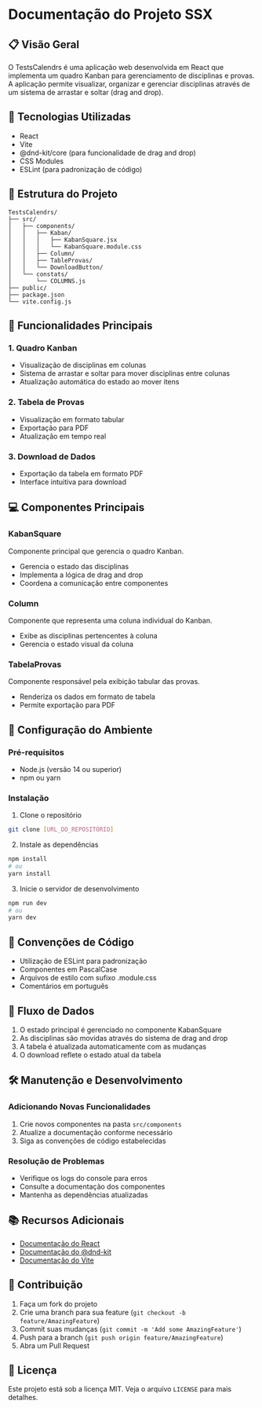 # Documentação do Projeto SSX

## 📋 Visão Geral

O TestsCalendrs é uma aplicação web desenvolvida em React que implementa um quadro Kanban para gerenciamento de disciplinas e provas. A aplicação permite visualizar, organizar e gerenciar disciplinas através de um sistema de arrastar e soltar (drag and drop).

## 🚀 Tecnologias Utilizadas

- React
- Vite
- @dnd-kit/core (para funcionalidade de drag and drop)
- CSS Modules
- ESLint (para padronização de código)

## 📁 Estrutura do Projeto

```
TestsCalendrs/
├── src/
│   ├── components/
│   │   ├── Kaban/
│   │   │   ├── KabanSquare.jsx
│   │   │   └── KabanSquare.module.css
│   │   ├── Column/
│   │   ├── TableProvas/
│   │   └── DownloadButton/
│   └── constats/
│       └── COLUMNS.js
├── public/
├── package.json
└── vite.config.js
```

## 🎯 Funcionalidades Principais

### 1. Quadro Kanban

- Visualização de disciplinas em colunas
- Sistema de arrastar e soltar para mover disciplinas entre colunas
- Atualização automática do estado ao mover itens

### 2. Tabela de Provas

- Visualização em formato tabular
- Exportação para PDF
- Atualização em tempo real

### 3. Download de Dados

- Exportação da tabela em formato PDF
- Interface intuitiva para download

## 💻 Componentes Principais

### KabanSquare

Componente principal que gerencia o quadro Kanban.

- Gerencia o estado das disciplinas
- Implementa a lógica de drag and drop
- Coordena a comunicação entre componentes

### Column

Componente que representa uma coluna individual do Kanban.

- Exibe as disciplinas pertencentes à coluna
- Gerencia o estado visual da coluna

### TabelaProvas

Componente responsável pela exibição tabular das provas.

- Renderiza os dados em formato de tabela
- Permite exportação para PDF

## 🔧 Configuração do Ambiente

### Pré-requisitos

- Node.js (versão 14 ou superior)
- npm ou yarn

### Instalação

1. Clone o repositório

```bash
git clone [URL_DO_REPOSITÓRIO]
```

2. Instale as dependências

```bash
npm install
# ou
yarn install
```

3. Inicie o servidor de desenvolvimento

```bash
npm run dev
# ou
yarn dev
```

## 📝 Convenções de Código

- Utilização de ESLint para padronização
- Componentes em PascalCase
- Arquivos de estilo com sufixo .module.css
- Comentários em português

## 🔄 Fluxo de Dados

1. O estado principal é gerenciado no componente KabanSquare
2. As disciplinas são movidas através do sistema de drag and drop
3. A tabela é atualizada automaticamente com as mudanças
4. O download reflete o estado atual da tabela

## 🛠️ Manutenção e Desenvolvimento

### Adicionando Novas Funcionalidades

1. Crie novos componentes na pasta `src/components`
2. Atualize a documentação conforme necessário
3. Siga as convenções de código estabelecidas

### Resolução de Problemas

- Verifique os logs do console para erros
- Consulte a documentação dos componentes
- Mantenha as dependências atualizadas

## 📚 Recursos Adicionais

- [Documentação do React](https://reactjs.org/docs/getting-started.html)
- [Documentação do @dnd-kit](https://dndkit.com/)
- [Documentação do Vite](https://vitejs.dev/guide/)

## 🤝 Contribuição

1. Faça um fork do projeto
2. Crie uma branch para sua feature (`git checkout -b feature/AmazingFeature`)
3. Commit suas mudanças (`git commit -m 'Add some AmazingFeature'`)
4. Push para a branch (`git push origin feature/AmazingFeature`)
5. Abra um Pull Request

## 📄 Licença

Este projeto está sob a licença MIT. Veja o arquivo `LICENSE` para mais detalhes.

